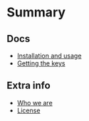# Summary

## Docs

* [Installation and usage](./README.md)    
* [Getting the keys](./docs/README-GET-API-KEY.md)    

## Extra info

* [Who we are](./docs/README-EXTRA.md)    
* [License](./docs/README-LICENSE.md)